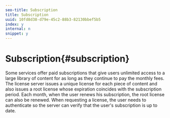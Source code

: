 ```yaml
---
seo-title: Subscription
title: Subscription
uuid: 10fd8d38-d79e-45c2-88b3-82130bbef5b5
index: y
internal: n
snippet: y
---
```


# Subscription{#subscription}

Some services offer paid subscriptions that give users unlimited access to a large library of content for as long as they continue to pay the monthly fees. The license server issues a unique license for each piece of content and also issues a root license whose expiration coincides with the subscription period. Each month, when the user renews his subscription, the root license can also be renewed. When requesting a license, the user needs to authenticate so the server can verify that the user's subscription is up to date. 
